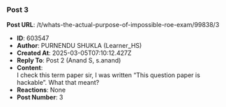 ### Post 3
**Post URL**: /t/whats-the-actual-purpose-of-impossible-roe-exam/99838/3
- **ID**: 603547
- **Author**: PURNENDU SHUKLA (Learner_HS)
- **Created At**: 2025-03-05T07:10:12.427Z
- **Reply To**: Post 2 (Anand S, s.anand)
- **Content**:  
  I check this term paper sir, I was written “This question paper is hackable”. What that meant?
- **Reactions**: None
- **Post Number**: 3

